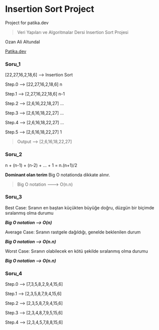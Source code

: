 # Insertion Sort Project
Project for patika.dev

> Veri Yapıları ve Algoritmalar Dersi Insertion Sort Projesi

Ozan Ali Altundal

[Patika.dev](www.patika.dev)

### Soru_1

[22,27,16,2,18,6] --> Insertion Sort

Step.0 --> [22,27,16,2,18,6] n

Step.1 --> [2,27,16,22,18,6] n-1

Step.2 --> [2,6,16,22,18,27] ...

Step.3 --> [2,6,16,18,22,27] ...

Step.4 --> [2,6,16,18,22,27] ...

Step.5 --> [2,6,16,18,22,27] 1


> Output --> [2,6,16,18,22,27]

### Soru_2
n + (n-1) + (n-2) + ... + 1 = n.(n+1)/2 

**Dominant olan terim** Big O notationda dikkate alınır.

> Big O notation ---> O(n.n)

### Soru_3

Best Case: Sıranın en baştan küçükten büyüğe doğru, düzgün bir biçimde sıralanmış olma durumu

***Big O notation --> O(n)***

Average Case: Sıranın rastgele dağıldığı, genelde beklenilen durum

***Big O notation --> O(n.n)***

Worst Case: Sıranın olabilecek en kötü şekilde sıralanmış olma durumu

***Big O notation --> O(n.n)***

### Soru_4

Step.0 --> [7,3,5,8,2,9,4,15,6]

Step.1 --> [2,3,5,8,7,9,4,15,6]

Step.2 --> [2,3,5,8,7,9,4,15,6]

Step.3 --> [2,3,4,8,7,9,5,15,6]

Step.4 --> [2,3,4,5,7,8,8,15,6]
